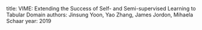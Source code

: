 
title: VIME: Extending the Success of Self- and Semi-supervised Learning to Tabular Domain
authors: Jinsung Yoon, Yao Zhang, James Jordon, Mihaela Schaar
year: 2019



